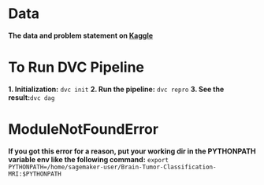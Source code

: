 # Data
**The data and problem statement on [Kaggle](https://www.kaggle.com/datasets/sartajbhuvaji/brain-tumor-classification-mri?select=Testing)**

# To Run DVC Pipeline
**1. Initialization:** `dvc init`
**2. Run the pipeline:** `dvc repro`
**3. See the result:**`dvc dag`

# ModuleNotFoundError
**If you got this error for a reason, put your working dir in the PYTHONPATH variable env like the following command:** `export PYTHONPATH=/home/sagemaker-user/Brain-Tumor-Classification-MRI:$PYTHONPATH`